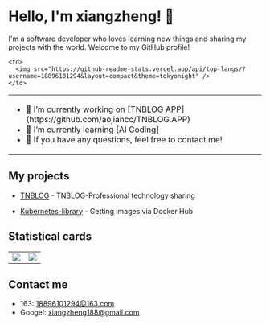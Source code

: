 # Hello, I'm xiangzheng! 🦌

I'm a software developer who loves learning new things and sharing my projects with the world. Welcome to my GitHub profile!

<table>
  <tr>
    <td>
      <ul>
        <li>🔭 I’m currently working on [TNBLOG APP](https://github.com/aojiancc/TNBLOG.APP)</li>
        <li>🌱 I’m currently learning [AI Coding]</li>
        <li>💬 If you have any questions, feel free to contact me!</li>
      </ul>
    </td>
    
    <td>
      <img src="https://github-readme-stats.vercel.app/api/top-langs/?username=18896101294&layout=compact&theme=tokyonight" />
    </td>
  </tr>
</table>

## My projects

- [TNBLOG](https://www.tnblog.net/) - TNBLOG-Professional technology sharing

- [Kubernetes-library](https://github.com/18896101294/Kubernetes-library) - Getting images via Docker Hub

## Statistical cards

<table>
  <tr>
    <td><img src="https://github-readme-stats.vercel.app/api?username=18896101294&show_icons=true&theme=tokyonight" /></td>
    <td><img src="https://streak-stats.demolab.com/?user=18896101294&theme=tokyonight" /></td>
  </tr>
</table>

## Contact me

- 163: 18896101294@163.com
- Googel: xiangzheng188@gmail.com
